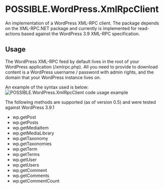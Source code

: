 POSSIBLE.WordPress.XmlRpcClient
===============================

An implementation of a WordPress XML-RPC client. The package depends on the XML-RPC.NET package and currently is implemented for read-actions based against the WordPress 3.9 XML-RPC specification.

Usage
-----
The WordPress XML-RPC feed by default lives in the root of your WordPress application (/xmlrpc.php). All you need to provide to download content is a WordPress username / password with admin rights, and the domain that your WordPress instance lives on.

An example of the syntax used is below:
![POSSIBLE.WordPress.XmlRpcClient code usage example](http://www.markeverard.com/?attachment_id=4092 "POSSIBLE.WordPress.XmlRpcClient code usage example")

The following methods are supported (as of version 0.5) and were tested against WordPress 3.9.1

* wp.getPost
* wp.getPosts
* wp.getMediaItem
* wp.getMediaLibrary
* wp.getTaxonomy
* wp.getTaxonomies
* wp.getTerm
* wp.getTerms
* wp.getUser
* wp.getUsers
* wp.getComment
* wp.getComments
* wp.getCommentCount

